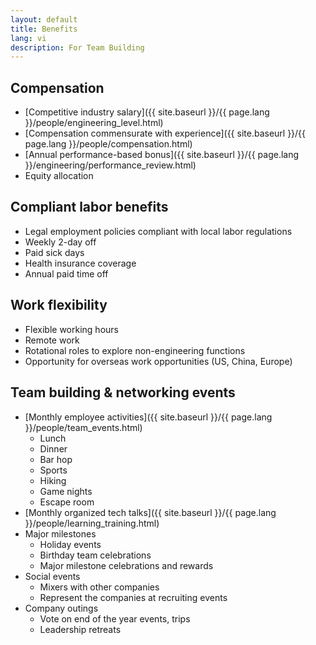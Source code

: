 ```yaml
---
layout: default
title: Benefits
lang: vi
description: For Team Building
---
```


## Compensation
* [Competitive industry salary]({{ site.baseurl }}/{{ page.lang }}/people/engineering_level.html)
* [Compensation commensurate with experience]({{ site.baseurl }}/{{ page.lang }}/people/compensation.html)
* [Annual performance-based bonus]({{ site.baseurl }}/{{ page.lang }}/engineering/performance_review.html)
* Equity allocation

## Compliant labor benefits
* Legal employment policies compliant with local labor regulations
* Weekly 2-day off
* Paid sick days
* Health insurance coverage
* Annual paid time off

## Work flexibility
* Flexible working hours
* Remote work 
* Rotational roles to explore non-engineering functions
* Opportunity for overseas work opportunities (US, China, Europe) 

## Team building & networking events
* [Monthly employee activities]({{ site.baseurl }}/{{ page.lang }}/people/team_events.html)
	* Lunch
	* Dinner
	* Bar hop
	* Sports
	* Hiking
	* Game nights
	* Escape room
* [Monthly organized tech talks]({{ site.baseurl }}/{{ page.lang }}/people/learning_training.html)
* Major milestones
	* Holiday events
	* Birthday team celebrations
	* Major milestone celebrations and rewards
* Social events
	* Mixers with other companies
	* Represent the companies at recruiting events
* Company outings
	* Vote on end of the year events, trips
	* Leadership retreats